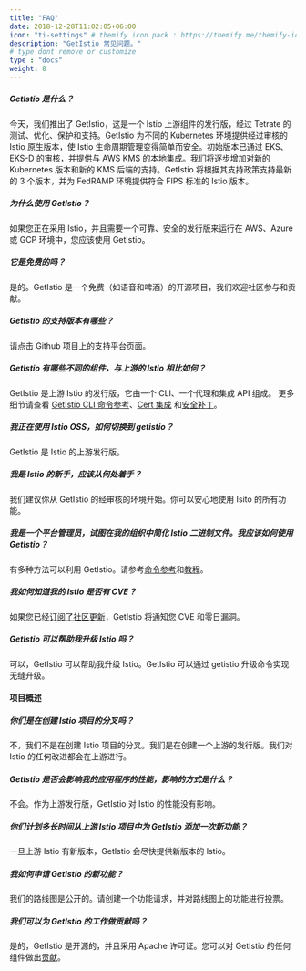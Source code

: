 ```yaml
---
title: "FAQ"
date: 2018-12-28T11:02:05+06:00
icon: "ti-settings" # themify icon pack : https://themify.me/themify-icons
description: "GetIstio 常见问题。"
# type dont remove or customize
type : "docs"
weight: 8
---
```


##### GetIstio 是什么？

今天，我们推出了 GetIstio，这是一个 Istio 上游组件的发行版，经过 Tetrate 的测试、优化、保护和支持。GetIstio 为不同的 Kubernetes 环境提供经过审核的 Istio 原生版本，使 Istio 生命周期管理变得简单而安全。初始版本已通过 EKS、EKS-D 的审核，并提供与 AWS KMS 的本地集成。我们将逐步增加对新的 Kubernetes 版本和新的 KMS 后端的支持。GetIstio 将根据其支持政策支持最新的 3 个版本，并为 FedRAMP 环境提供符合 FIPS 标准的 Istio 版本。

##### 为什么使用 GetIstio？

如果您正在采用 Istio，并且需要一个可靠、安全的发行版来运行在 AWS、Azure 或 GCP 环境中，您应该使用 GetIstio。

##### 它是免费的吗？

是的。GetIstio 是一个免费（如语音和啤酒）的开源项目，我们欢迎社区参与和贡献。

##### GetIstio 的支持版本有哪些？

请点击 Github 项目上的支持平台页面。

##### GetIstio 有哪些不同的组件，与上游的 Istio 相比如何？

GetIstio 是上游 Istio 的发行版，它由一个 CLI、一个代理和集成 API 组成。 更多细节请查看 [GetIstio CLI 命令参考](/getistio-cli/reference/getistio)、[Cert 集成](/istio-ca-certs-integrations) 和[安全补丁](/download)。

##### 我正在使用 Istio OSS，如何切换到 getistio？

GetIstio 是 Istio 的上游发行版。

##### 我是 Istio 的新手，应该从何处着手？

我们建议你从 GetIstio 的经审核的环境开始。你可以安心地使用 Isito 的所有功能。

##### 我是一个平台管理员，试图在我的组织中简化 Istio 二进制文件。我应该如何使用 GetIstio？

有多种方法可以利用 GetIstio。请参考[命令参考](/getistio-cli/reference/getistio)和[教程](/istio-tutorials)。

##### 我如何知道我的 Istio 是否有 CVE？

如果您已经[订阅了社区更新](/)，GetIstio 将通知您 CVE 和零日漏洞。

##### GetIstio 可以帮助我升级 Istio 吗？

可以，GetIstio 可以帮助我升级 Istio。GetIstio 可以通过 getistio 升级命令实现无缝升级。

#### 项目概述

##### 你们是在创建 Istio 项目的分叉吗？

不，我们不是在创建 Istio 项目的分叉。我们是在创建一个上游的发行版。我们对 Istio 的任何改进都会在上游进行。

##### GetIstio 是否会影响我的应用程序的性能，影响的方式是什么？

不会。作为上游发行版，GetIstio 对 Istio 的性能没有影响。

##### 你们计划多长时间从上游 Istio 项目中为 GetIstio 添加一次新功能？

一旦上游 Istio 有新版本，GetIstio 会尽快提供新版本的 Istio。

##### 我如何申请 GetIstio 的新功能？

我们的路线图是公开的。请创建一个功能请求，并对路线图上的功能进行投票。

##### 我们可以为 GetIstio 的工作做贡献吗？

是的，GetIstio 是开源的，并且采用 Apache 许可证。您可以对 GetIstio 的任何组件做出[贡献](/community/building-and-testing)。